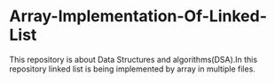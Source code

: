 # Array-Implementation-Of-Linked-List
This repository is about Data Structures and algorithms(DSA).In this repository linked list is being implemented by array in multiple files.

